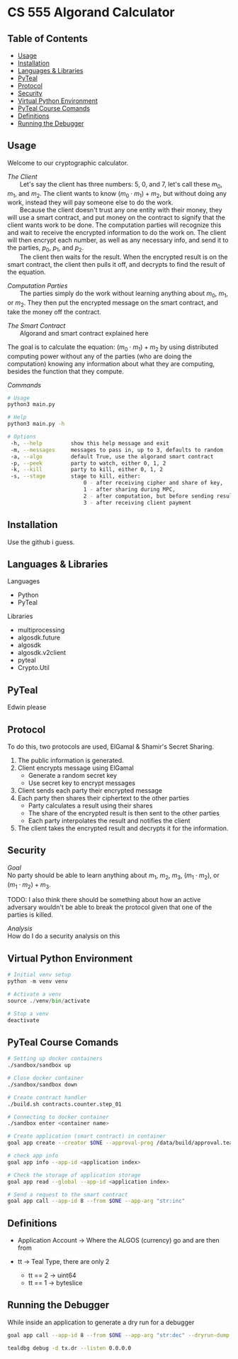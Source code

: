 # CS 555 Algorand Calculator <!-- omit from toc -->

## Table of Contents <!-- omit from toc -->

- [Usage](#usage)
- [Installation](#installation)
- [Languages \& Libraries](#languages--libraries)
- [PyTeal](#pyteal)
- [Protocol](#protocol)
- [Security](#security)
- [Virtual Python Environment](#virtual-python-environment)
- [PyTeal Course Comands](#pyteal-course-comands)
- [Definitions](#definitions)
- [Running the Debugger](#running-the-debugger)

## Usage

Welcome to our cryptographic calculator.

*The Client*  
&emsp;&emsp;Let's say the client has three numbers: 5, 0, and 7, let's call these $m_0$, $m_1$, and $m_2$. The client wants to know $(m_0 \cdot m_1) + m_2$, but without doing any work, instead they will pay someone else to do the work.  
&emsp;&emsp;Because the client doesn't trust any one entity with their money, they will use a smart contract, and put money on the contract to signify that the client wants work to be done. The computation parties will recognize this and wait to receive the encrypted information to do the work on. The client will then encrypt each number, as well as any necessary info, and send it to the parties, $p_0$, $p_1$, and $p_2$.  
&emsp;&emsp;The client then waits for the result. When the encrypted result is on the smart contract, the client then pulls it off, and decrypts to find the result of the equation.

*Computation Parties*  
&emsp;&emsp;The parties simply do the work without learning anything about $m_0$, $m_1$, or $m_2$. They then put the encrypted message on the smart contract, and take the money off the contract.

*The Smart Contract*  
&emsp;&emsp;Algorand and smart contract explained here

The goal is to calculate the equation: $(m_0 \cdot m_1) + m_2$ by using distributed computing power without any of the parties (who are doing the computation) knowing any information about what they are computing, besides the function that they compute.

*Commands*  

```bash
# Usage
python3 main.py

# Help
python3 main.py -h

# Options
 -h, --help         show this help message and exit
 -m, --messages     messages to pass in, up to 3, defaults to random
 -a, --algo         default True, use the algorand smart contract
 -p, --peek         party to watch, either 0, 1, 2
 -k, --kill         party to kill, either 0, 1, 2
 -s, --stage        stage to kill, either:
                        0 - after receiving cipher and share of key,
                        1 - after sharing during MPC,
                        2 - after computation, but before sending result,
                        3 - after receiving client payment
```

## Installation

Use the github i guess.

## Languages & Libraries

Languages

- Python
- PyTeal

Libraries

- multiprocessing
- algosdk.future
- algosdk
- algosdk.v2client
- pyteal
- Crypto.Util

## PyTeal

Edwin please

## Protocol

To do this, two protocols are used, ElGamal & Shamir's Secret Sharing.

  1. The public information is generated.
  2. Client encrypts message using ElGamal
       - Generate a random secret key
       - Use secret key to encrypt messages
  3. Client sends each party their encrypted message
  4. Each party then shares their ciphertext to the other parties
       - Party calculates a result using their shares
       - The share of the encrypted result is then sent to the other parties
       - Each party interpolates the result and notifies the client
  5. The client takes the encrypted result and decrypts it for the information.

## Security

*Goal*  
No party should be able to learn anything about $m_1$, $m_2$, $m_3$, $(m_1 \cdot m_2)$, or $(m_1 \cdot m_2) + m_3$.  

TODO: I also think there should be something about how an active adversary wouldn't be able to break the protocol given that one of the parties is killed.

*Analysis*  
How do I do a security analysis on this

## Virtual Python Environment

```python
# Initial venv setup
python -m venv venv

# Activate a venv
source ./venv/bin/activate

# Stop a venv
deactivate
```

## PyTeal Course Comands

```bash
# Setting up docker containers
./sandbox/sandbox up

# Close docker container
./sandbox/sandbox down

# Create contract handler
./build.sh contracts.counter.step_01

# Connecting to docker container
./sandbox enter <container name>

# Create application (smart contract) in container
goal app create --creator $ONE --approval-prog /data/build/approval.teal --clear-prog /data/build/clear.teal --global-byteslices 1 --global-ints 1 --local-byteslices 0 --local-ints 0

# check app info
goal app info --app-id <application index>

# Check the storage of application storage
goal app read --global --app-id <application index>

# Send a request to the smart contract
goal app call --app-id 8 --from $ONE --app-arg "str:inc"
```

## Definitions

- Application Account -> Where the ALGOS (currency) go and are then from

- tt -> Teal Type, there are only 2
  - tt == 2 -> uint64
  - tt == 1 -> byteslice

## Running the Debugger

While inside an application to generate a dry run for a debugger

```bash
goal app call --app-id 8 --from $ONE --app-arg "str:dec" --dryrun-dump -o tx.dr

tealdbg debug -d tx.dr --listen 0.0.0.0
```

